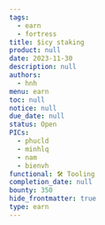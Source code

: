 ```yaml
---
tags:
  - earn
  - fortress
title: $icy staking
product: null
date: 2023-11-30
description: null
authors:
  - hnh
menu: earn
toc: null
notice: null
due_date: null
status: Open
PICs:
  - phucld
  - minhlq
  - nam
  - bienvh
functional: 🛠️ Tooling
completion_date: null
bounty: 350
hide_frontmatter: true
type: earn
---
```

